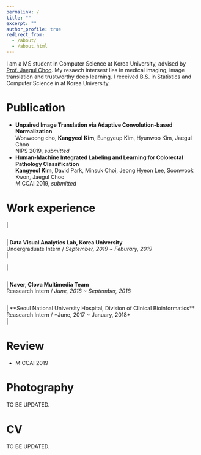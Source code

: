 ```yaml
---
permalink: /
title: ""
excerpt: ""
author_profile: true
redirect_from: 
  - /about/
  - /about.html
---
```


I am a MS student in Computer Science at Korea University, advised by [Prof. Jaegul Choo](https://sites.google.com/site/jaegulchoo/). My resaech intersest lies in medical imaging, image translation and trustworthy deep learning. I received B.S. in Statistics and Computer Science in at Korea University. 

Publication
======

- **Unpaired Image Translation via Adaptive Convolution-based Normalization**<br/>Wonwoong cho, **Kangyeol Kim**, Eungyeup Kim, Hyunwoo Kim, Jaegul Choo<br/>NIPS 2019, *submitted* <br/>
- **Human-Machine Integrated Labeling and Learning for Colorectal Pathology Classification**<br/>**Kangyeol Kim**, David Park, Minsuk Choi, Jeong Hyeon Lee, Soonwook Kwon, Jaegul Choo<br/>MICCAI 2019, *submitted*<br/>

<!-- | <figure style="width: 120px"> <img src="{{ site.url }}{{ site.baseurl }}/images/cycada.jpg" alt=""> </figure> | **CyCADA: Cycle-Consistent Adversarial Domain Adaptation**<br/>Judy Hoffman, Eric Tzeng, **Taesung Park**, Jun-Yan Zhu, Phillip Isola, Kate Saenko, Alexei Efros, Trevor Darrell<br/>ICML 2018<br/>[paper](https://arxiv.org/pdf/1711.03213.pdf) \| [code](https://github.com/jhoffman/cycada_release) | -->
<!-- | <figure style="width: 120px"> <img src="{{ site.url }}{{ site.baseurl }}/images/humanioc.png" alt=""> </figure> |  **Inverse Optimal Control for Humanoid Locomotion**<br/>**Taesung Park**, Sergey Levine<br/>RSS Workshop on Inverse Optimal Control & Robotic Learning from Demonstration, 2013<br/>[Paper]({{ site.url }}{{ site.baseurl }}/files/humanioc.pdf)| -->

Work experience
=====

| <figure style="width: 120px"> <img src="{{ site.url }}{{ site.baseurl }}/images/davian.png" alt=""> </figure> | **Data Visual Analytics Lab, Korea University** <br/> Undergraduate Intern / *September, 2019 ~ Feburary, 2019* <br/> |

| <figure style="width: 120px"> <img src="{{ site.url }}{{ site.baseurl }}/images/naver.png" alt=""> </figure> |  **Naver, Clova Multimedia Team** <br/> Reasearch Intern / *June, 2018 ~ September, 2018* <br/> 

 <figure style="width: 120px"> <img src="{{ site.url }}{{ site.baseurl }}/images/SNUH.jpg" alt=""> </figure> |  **Seoul National University Hospital, Division of Clinical Bioinformatics**<br/>Reasearch Intern / *June, 2017 ~ January, 2018*<br/> |

<!-- Teaching
======

CS194-26 at UC Berkeley. **Image Manipulation and Computational Photography**. [link](https://inst.eecs.berkeley.edu/~cs194-26/fa18/)  
Fall 2018. Head TA 

CS188 at UC Berkeley. **Introduction to Artificial Intelligence**. [link](https://inst.eecs.berkeley.edu/~cs188/)  
Spring 2017. TA

CS148 at Stanford. **Intro to Computer Graphics and Imaging**.   
Summer 2012. Course Assistant.  -->


Review
=====
- MICCAI 2019

<!-- Recorded Talks
======

- CVPR 2018 Tutorial on GANs. [link](https://youtu.be/EXLRZr0k8ok?t=46m36s)  
- ICCV 2017 Spotlight talk on CycleGAN [link](https://www.youtube.com/watch?v=AxrKVfjSBiA&feature=youtu.be)   
- ICCV 2017 Live Demo [link](https://www.youtube.com/watch?v=chi6aBvLMT0)  
- Talk at Naver (June 2017) [link](https://www.youtube.com/watch?v=Fkqf3dS9Cqw)   -->

Photography
=======

TO BE UPDATED. 

<!-- I like to take short trips from campus and shoot photos of the beautiful Californian nature. You can view them [here](https://500px.com/taesungpark) -->

CV
======

TO BE UPDATED.

<!-- Here's my [CV]({{ site.url }}{{ site.baseurl }}/files/CV_TaesungPark_20190318.pdf) -->